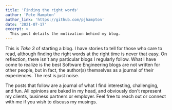 ```yaml
---
title: 'Finding the right words'
author: 'Pete Hampton'
author_link: 'https://github.com/pjhampton'
date: '2021-07-17'
excerpt: >
  This post details the motivation behind my blog. 
---
```


This is _Take 3_ of starting a blog. I have stories to tell for those who care to read, 
although finding the right words at the right time is never that easy. On reflection,
there isn't any particular blogs I regularly follow. What I have come to realize is 
the best Software Engineering blogs are not written for other people, but in fact, the 
author(s) themselves as a journal of their experiences. The rest is just noise.

The posts that follow are a journal of what I find interesting, challenging, and fun. All 
opinions are baked in my head, and obviously don't represent my clients, business partners 
or employer. Feel free to reach out or connect with me if you wish to discuss my musings.
